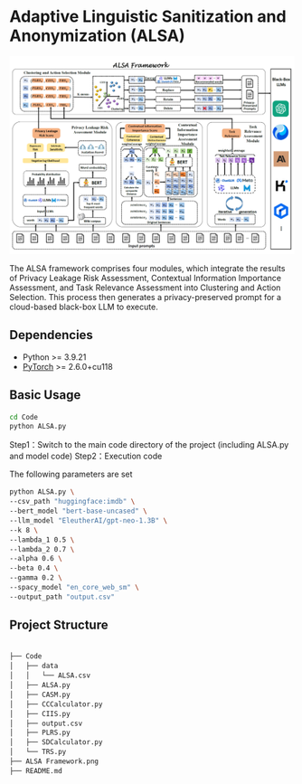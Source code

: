 # Adaptive Linguistic Sanitization and Anonymization (ALSA)

<img src="https://github.com/837852427/Adaptive-Linguistic-Sanitization-and-Anonymization-ALSA/blob/main/ALSA%20Framework.png?raw=true" style="zoom:50%;" />

The ALSA framework comprises four modules, which integrate the results of Privacy Leakage Risk Assessment, Contextual Information Importance Assessment, and Task Relevance Assessment into Clustering and Action Selection. This process then generates a privacy-preserved prompt for a cloud-based black-box LLM to execute.

<h2>Dependencies </h2>

* Python >= 3.9.21
* [PyTorch](https://pytorch.org/) >= 2.6.0+cu118


<h2>Basic Usage </h2>

```bash
cd Code 
python ALSA.py
```

Step1：Switch to the main code directory of the project (including ALSA.py and model code)
Step2：Execution code

The following parameters are set

```bash
python ALSA.py \
--csv_path "huggingface:imdb" \
--bert_model "bert-base-uncased" \
--llm_model "EleutherAI/gpt-neo-1.3B" \
--k 8 \
--lambda_1 0.5 \
--lambda_2 0.7 \
--alpha 0.6 \
--beta 0.4 \
--gamma 0.2 \
--spacy_model "en_core_web_sm" \
--output_path "output.csv"
```

<h2>Project Structure </h2>

```bash

├── Code
│   ├── data
│   │   └── ALSA.csv
│   ├── ALSA.py
│   ├── CASM.py
│   ├── CCCalculator.py
│   ├── CIIS.py
│   ├── output.csv
│   ├── PLRS.py
│   ├── SDCalculator.py
│   └── TRS.py
├── ALSA Framework.png
├── README.md
```
